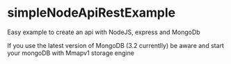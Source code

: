 # simpleNodeApiRestExample

Easy example to create an api with NodeJS, express and MongoDb

If you use the latest version of MongoDB (3.2 currentlly) be aware and start your mongoDB with Mmapv1 storage engine
